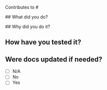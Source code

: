 Contributes to #

## What did you do?

## Why did you do it?

## How have you tested it?

## Were docs updated if needed?

- [ ] N/A
- [ ] No
- [ ] Yes
